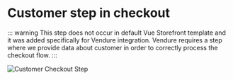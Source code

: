 # Customer step in checkout

::: warning
This step does not occur in default Vue Storefront template and it was added specifically for Vendure integration. Vendure requires a step where we provide data about customer in order to correctly process the checkout flow.
:::

<img src="/vendure/customer-checkout.png" alt="Customer Checkout Step"/>
